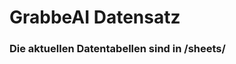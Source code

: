 






































































































































































































































# GrabbeAI Datensatz





### Die aktuellen Datentabellen sind in /sheets/


